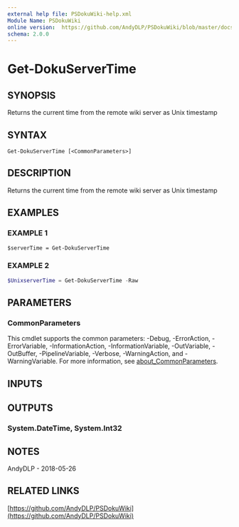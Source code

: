 ```yaml
---
external help file: PSDokuWiki-help.xml
Module Name: PSDokuWiki
online version:  https://github.com/AndyDLP/PSDokuWiki/blob/master/docs/Get-DokuServerTime.md
schema: 2.0.0
---
```


# Get-DokuServerTime

## SYNOPSIS
Returns the current time from the remote wiki server as Unix timestamp

## SYNTAX

```
Get-DokuServerTime [<CommonParameters>]
```

## DESCRIPTION
Returns the current time from the remote wiki server as Unix timestamp

## EXAMPLES

### EXAMPLE 1
```
$serverTime = Get-DokuServerTime
```

### EXAMPLE 2
```powershell
$UnixserverTime = Get-DokuServerTime -Raw
```

## PARAMETERS

### CommonParameters
This cmdlet supports the common parameters: -Debug, -ErrorAction, -ErrorVariable, -InformationAction, -InformationVariable, -OutVariable, -OutBuffer, -PipelineVariable, -Verbose, -WarningAction, and -WarningVariable. For more information, see [about_CommonParameters](http://go.microsoft.com/fwlink/?LinkID=113216).

## INPUTS

## OUTPUTS

### System.DateTime, System.Int32
## NOTES
AndyDLP - 2018-05-26

## RELATED LINKS

[https://github.com/AndyDLP/PSDokuWiki](https://github.com/AndyDLP/PSDokuWiki)

